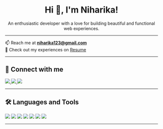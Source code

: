 <h1 align="center">Hi 👋, I'm Niharika!</h1>
<p align="center">
An enthusiastic developer with a love for building beautiful and functional web experiences.
</p>

---

📫 Reach me at **[niharika123@gmail.com](mailto:niharika123@gmail.com)**  
📄 Check out my experiences on [Resume](https://your-resume-link.com)

---

## 🔗 Connect with me

<p align="left">
  <a href="https://www.linkedin.com/in/niharika-d-38138824a/" target="_blank">
    <img src="https://img.shields.io/badge/-LinkedIn-blue?logo=linkedin&style=flat" />
  </a>
  <a href="https://www.instagram.com/niharikaa_1303/" target="_blank">
    <img src="https://img.shields.io/badge/-Instagram-E4405F?logo=instagram&logoColor=white&style=flat" />
  </a>
  <a href="https://leetcode.com/u/Niharikaa13/" target="_blank">
    <img src="https://img.shields.io/badge/-LeetCode-FFA116?logo=leetcode&logoColor=white&style=flat" />
  </a>
</p>

---

## 🛠️ Languages and Tools

<p>
  <img src="https://img.shields.io/badge/C-blue?logo=c&logoColor=white" />
  <img src="https://img.shields.io/badge/C++-00599C?logo=c%2B%2B&logoColor=white" />
  <img src="https://img.shields.io/badge/HTML5-E34F26?logo=html5&logoColor=white" />
  <img src="https://img.shields.io/badge/CSS3-1572B6?logo=css3&logoColor=white" />
  <img src="https://img.shields.io/badge/JavaScript-F7DF1E?logo=javascript&logoColor=black" />
  <img src="https://img.shields.io/badge/Python-3776AB?logo=python&logoColor=white" />
  <img src="https://img.shields.io/badge/FastAPI-009688?logo=fastapi&logoColor=white" />
</p>

---



 

<!--
**Niharika062/Niharika062** is a ✨ _special_ ✨ repository because its `README.md` (this file) appears on your GitHub profile.

Here are some ideas to get you started:

- 🔭 I’m currently working on ...
- 🌱 I’m currently learning ...
- 👯 I’m looking to collaborate on ...
- 🤔 I’m looking for help with ...
- 💬 Ask me about ...
- 📫 How to reach me: ...
- 😄 Pronouns: ...
- ⚡ Fun fact: ...
-->
